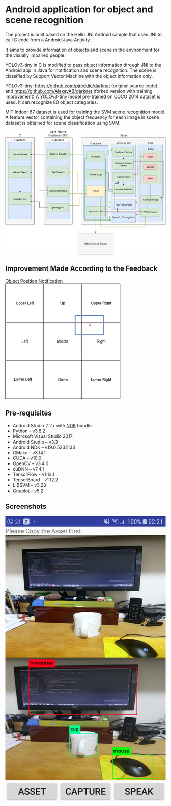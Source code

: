 Android application for object and scene recognition
=========
The project is built based on the Hello JNI Android sample that uses JNI to call C code from a Android Java Activity.

It aims to provide information of objects and scene in the environment for the visually impaired people.

YOLOv3-tiny in C is modified to pass object information through JNI to the Android app in Java for notification and scene recognition. The scene is classified by Support Vector Machine with the object information only.

YOLOv3-tiny: https://github.com/pjreddie/darknet (original source code) and https://github.com/AlexeyAB/darknet (forked version with training improvement)
A YOLOv3-tiny model pre-trained on COCO 2014 dataset is used. It can recognize 80 object categories.

MIT Indoor 67 dataset is used for training the SVM scene recognition model. A feature vector containing the object frequency for each image in scene dataset is obtained for scene classification using SVM.

![Program Flow](/images/uml2.jpg)


Improvement Made According to the Feedback
--------------
Object Position Notification
![Position](/images/Position.png)


Pre-requisites
--------------
- Android Studio 2.2+ with [NDK](https://developer.android.com/ndk/) bundle.
- Python - v3.6.2
- Microsoft Visual Studio 2017
- Android Studio – v3.3
- Android NDK – v19.0.5232133
- CMake – v3.14.1
- CUDA – v10.0
- OpenCV – v3.4.0
- cuDNN – v7.4.1
- TensorFlow - v1.13.1
- TensorBoard - v1.12.2
- LIBSVM – v3.23
- Gnuplot – v5.2


Screenshots
-----------
![Screenshot](/images/Screenshot_20190405-022149_Yolo.jpg)

